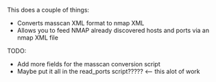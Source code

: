 This does a couple of things:

- Converts masscan XML format to nmap XML
- Allows you to feed NMAP already discovered hosts and ports via an nmap XML file

TODO:
- Add more fields for the masscan conversion script
- Maybe put it all in the read_ports script????? <-- this alot of work
